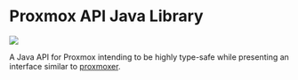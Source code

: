 # Proxmox API Java Library

[![](https://jitci.com/gh/JakeHillion/proxmox-java/svg)](https://jitci.com/gh/JakeHillion/proxmox-java)

A Java API for Proxmox intending to be highly type-safe while presenting an interface similar to [proxmoxer](https://github.com/proxmoxer/proxmoxer).
